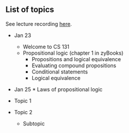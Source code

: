## List of topics

See lecture recording [here](https://echo360.org/section/016f06ae-c6c5-4d85-9833-143f7eef6981/home).

* Jan 23
    * Welcome to CS 131
    * Propositional logic (chapter 1 in zyBooks)
        * Propositions and logical equivalence
        * Evaluating compound propositions
        * Conditional statements
        * Logical equivalence

* Jan 25
        * Laws of propositional logic
        

* Topic 1
* Topic 2
    * Subtopic